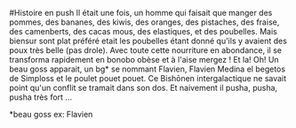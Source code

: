 #Histoire en push
Il était une fois, un homme qui faisait que manger des pommes, des bananes, des kiwis, des oranges, des pistaches, des fraise, des camenberts, des cacas mous, des elastiques, et des poubelles.
Mais biensur sont plat préféré etait les poubelles étant donné qu'ils y avaient des poux très belle (pas drole). Avec toute cette nourriture en abondance, il se transforma rapidement en bonobo obèse et à l'aise mergez !
Et la! Oh! Un beau goss apparait, un bg* se nommant Flavien, Flavien Medina el begetos de Simploss et le poulet pouet pouet.
Ce Bishōnen intergalactique ne savait point qu'un conflit se tramait dans son dos.
Et naivement il pusha, pusha, pusha très fort ...


*beau goss
ex: Flavien
